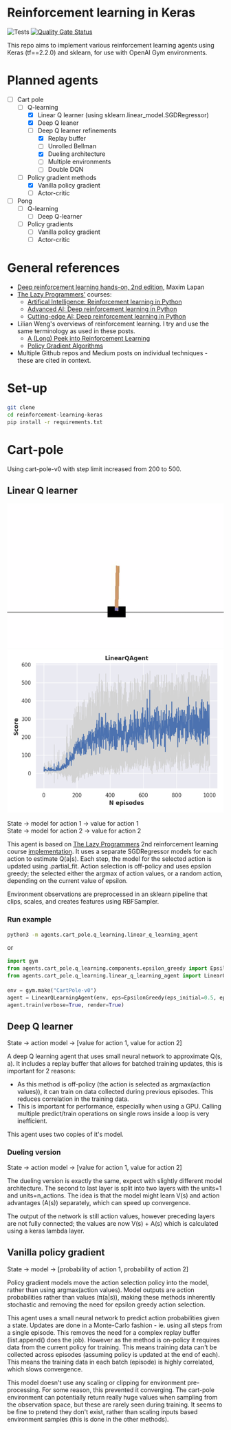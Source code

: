 # Reinforcement learning in Keras
![Tests](https://github.com/garethjns/reinforcement-learning-keras/workflows/Tests/badge.svg?branch=master) [![Quality Gate Status](https://sonarcloud.io/api/project_badges/measure?project=garethjns_reinforcement-learning-keras&metric=alert_status)](https://sonarcloud.io/dashboard?id=garethjns_reinforcement-learning-keras)

This repo aims to implement various reinforcement learning agents using Keras (tf==2.2.0) and sklearn, for use with OpenAI Gym environments.
  
# Planned agents
- [ ] Cart pole
    - [ ] Q-learning
        - [x] Linear Q learner (using sklearn.linear_model.SGDRegressor) 
        - [x] Deep Q leaner
        - [ ] Deep Q learner refinements
          - [x] Replay buffer
          - [ ] Unrolled Bellman
          - [x] Dueling architecture
          - [ ] Multiple environments
          - [ ] Double DQN
    - [ ] Policy gradient methods
        - [x] Vanilla policy gradient
        - [ ] Actor-critic
- [ ] Pong
   - [ ] Q-learning
        - [ ] Deep Q-learner 
   - [ ] Policy gradients
     - [ ] Vanilla policy gradient
     - [ ] Actor-critic

# General references
 - [Deep reinforcement learning hands-on, 2nd edition](https://www.amazon.co.uk/Deep-Reinforcement-Learning-Hands-optimization/dp/1838826998/), Maxim Lapan
 - [The Lazy Programmers'](https://lazyprogrammer.me/) courses: 
   - [Artifical Intelligence: Reinforcement learning in Python](https://www.udemy.com/course/artificial-intelligence-reinforcement-learning-in-python/learn/)
   - [Advanced AI: Deep reinforcement learning in Python](https://www.udemy.com/course/deep-reinforcement-learning-in-python/learn/)
   - [Cutting-edge AI: Deep reinforcement learning in Python](https://www.udemy.com/course/cutting-edge-artificial-intelligence/learn/)
 - Lilian Weng's overviews of reinforcement learning. I try and use the same terminology as used in these posts.
   - [A (Long) Peek into Reinforcement Learning](https://lilianweng.github.io/lil-log/2018/02/19/a-long-peek-into-reinforcement-learning.html)
   - [Policy Gradient Algorithms](https://lilianweng.github.io/lil-log/2018/04/08/policy-gradient-algorithms.html)
 - Multiple Github repos and Medium posts on individual techniques - these are cited in context.
   
# Set-up
````bash
git clone 
cd reinforcement-learning-keras
pip install -r requirements.txt
```` 
  
# Cart-pole
Using cart-pole-v0 with step limit increased from 200 to 500.

## Linear Q learner
![Episode play example](https://github.com/garethjns/reinforcement-learning-keras/blob/master/images/LinearQAgent.gif) ![Convergence](https://github.com/garethjns/reinforcement-learning-keras/blob/master/images/LinearQAgent.png)  

State -> model for action 1 -> value for action 1    
State -> model for action 2 -> value for action 2

This agent is based on [The Lazy Programmers](https://lazyprogrammer.me/) 2nd reinforcement learning course [implementation](https://github.com/lazyprogrammer/machine_learning_examples/tree/master/rl2/cartpole). It uses a separate SGDRegressor models for each action to estimate Q(a|s). Each step, the model for the selected action is updated using .partial_fit.  Action selection is off-policy and uses epsilon greedy; the selected either the argmax of action values, or a random action, depending on the current value of epsilon.

Environment observations are preprocessed in an sklearn pipeline that clips, scales, and creates features using RBFSampler.


### Run example
````bash
python3 -m agents.cart_pole.q_learning.linear_q_learning_agent
````
or
````python
import gym
from agents.cart_pole.q_learning.components.epsilon_greedy import EpsilonGreedy
from agents.cart_pole.q_learning.linear_q_learning_agent import LinearQLearningAgent

env = gym.make("CartPole-v0")
agent = LinearQLearningAgent(env, eps=EpsilonGreedy(eps_initial=0.5, eps_min=0.01))
agent.train(verbose=True, render=True)
````


## Deep Q learner
State -> action model -> [value for action 1, value for action 2] 

A deep Q learning agent that uses small neural network to approximate Q(s, a). It includes a replay buffer that allows for batched training updates, this is important for 2 reasons:
 - As this method is off-policy (the action is selected as argmax(action values)), it can train on data collected during previous episodes. This reduces correlation in the training data.
 - This is important for performance, especially when using a GPU. Calling multiple predict/train operations on single rows inside a loop is very inefficient. 

This agent uses two copies of it's model.

### Dueling version
State -> action model -> [value for action 1, value for action 2] 

The dueling version is exactly the same, expect with slightly different model architecture. The second to last layer is split into two layers with the units=1 and units=n_actions. The idea is that the model might learn V(s) and action advantages (A(s)) separately, which can speed up convergence.  

The output of the network is still action values, however preceding layers are not fully connected; the values are now V(s) + A(s) which is calculated using a keras lambda layer.
 
## Vanilla policy gradient
State -> model -> [probability of action 1, probability of action 2]

Policy gradient models move the action selection policy into the model, rather than using argmax(action values). Model outputs are action probabilities rather than values (π(a|s)), making these methods inherently stochastic and removing the need for epsilon greedy action selection. 

This agent uses a small neural network to predict action probabilities given a state. Updates are done in a Monte-Carlo fashion - ie. using all steps from a single episode. This removes the need for a complex replay buffer (list.append() does the job). However as the method is on-policy it requires data from the current policy for training. This means training data can't be collected across episodes (assuming policy is updated at the end of each). This means the training data in each batch (episode) is highly correlated, which slows convergence.

This model doesn't use any scaling or clipping for environment pre-processing. For some reason, this prevented it converging. The cart-pole environment can potentially return really huge values when sampling from the observation space, but these are rarely seen during training. It seems to be fine to pretend they don't exist, rather than scaling inputs based environment samples (this is done in the other methods).